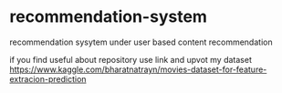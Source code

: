 # recommendation-system
recommendation sysytem under user based content recommendation 

if you find useful about repository use link and upvot my dataset
https://www.kaggle.com/bharatnatrayn/movies-dataset-for-feature-extracion-prediction
